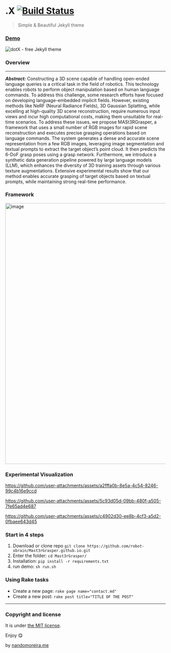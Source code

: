 # .X [![Build Status](https://travis-ci.org/nandomoreirame/dotX.svg?branch=master)](https://travis-ci.org/nandomoreirame/dotX)

> Simple & Beautiful Jekyll theme



### [Demo](https://nandomoreirame.github.io/dotX/)

![dotX - free Jekyll theme](/screenshot.png)


### Overview
---
***Abstract:***
Constructing a 3D scene capable of handling open-ended language queries is a critical task in the field of robotics. This technology enables robots to perform object manipulation based on human language commands. To address this challenge, some research efforts have focused on developing language-embedded implicit fields. However, existing methods like NeRF (Neural Radiance Fields), 3D Gaussian Splatting, while excelling at high-quality 3D scene reconstruction, require numerous input views and incur high computational costs, making them unsuitable for real-time scenarios. To address these issues, we propose MASt3RGrasper, a framework that uses a small number of RGB images for rapid scene reconstruction and executes precise grasping operations based on language commands. The system generates a dense and accurate scene representation from a few RGB images, leveraging image segmentation and textual prompts to extract the target object’s point cloud. It then predicts the 6-DoF grasp poses using a grasp network. Furthermore, we introduce a synthetic data generation pipeline powered by large language models (LLM), which enhances the diversity of 3D training assets through various texture augmentations. Extensive experimental results show that our method enables accurate grasping of target objects based on textual prompts, while maintaining strong real-time performance.

### Framework

<img width="818" alt="image" src="https://github.com/user-attachments/assets/d730795a-aae8-4db1-a7e0-b95b1834aaef">


### Experimental Visualization

https://github.com/user-attachments/assets/a2fffa0b-8e5a-4c54-8246-99c4b16e9ccd

https://github.com/user-attachments/assets/5c93d05d-09bb-480f-a505-7fe65ad4e687

https://github.com/user-attachments/assets/c4902d30-ee8b-4cf3-a5d2-0fbaee643d45

### Start in 4 steps

1. Download or clone repo `git clone https://github.com/robot-xbrain/Mast3rGrasper.github.io.git`
2. Enter the folder: `cd Mast3rGrasper/`
3. Installation: `pip install -r requirements.txt`
4. run demo: `sh run.sh`



### Using Rake tasks

* Create a new page: `rake page name="contact.md"`
* Create a new post: `rake post title="TITLE OF THE POST"`

---

### Copyright and license

It is under [the MIT license](/LICENSE).

Enjoy :yum:

by [nandomoreira.me](https://nandomoreira.me)

